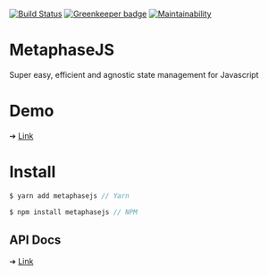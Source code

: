 [![Build Status](https://travis-ci.org/YagoLopez/metaphasejs.svg?branch=master)](https://travis-ci.org/YagoLopez/metaphasejs) [![Greenkeeper badge](https://badges.greenkeeper.io/YagoLopez/metaphasejs.svg)](https://greenkeeper.io/)
[![Maintainability](https://api.codeclimate.com/v1/badges/c264e58f56102a22476c/maintainability)](https://codeclimate.com/github/YagoLopez/metaphasejs/maintainability)

# MetaphaseJS

Super easy, efficient and agnostic state management for Javascript

# Demo

➔ [Link](https://github.com/YagoLopez/metaphasejs-react-demo)

# Install

```javascript
$ yarn add metaphasejs // Yarn

$ npm install metaphasejs // NPM
```



## API Docs

➔ [Link](https://yagolopez.js.org/metaphasejs/docs/index.html)